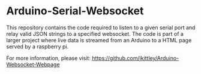 # Arduino-Serial-Websocket

This repository contains the code required to listen to a given serial port and relay valid JSON strings to a specified websocket. The code is part of a larger project where live data is streamed from an Arduino to a HTML page served by a raspberry pi.

For more information, please visit: https://github.com/jkittley/Arduino-Websocket-Webpage
